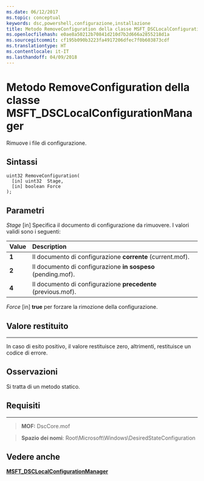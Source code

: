 ```yaml
---
ms.date: 06/12/2017
ms.topic: conceptual
keywords: dsc,powershell,configurazione,installazione
title: Metodo RemoveConfiguration della classe MSFT_DSCLocalConfigurationManager
ms.openlocfilehash: e0ae8a50212b70841d210d7b2d666a2855218d1a
ms.sourcegitcommit: cf195b090b3223fa4917206dfec7f0b603873cdf
ms.translationtype: HT
ms.contentlocale: it-IT
ms.lasthandoff: 04/09/2018
---
```

# <a name="removeconfiguration-method-of-the-msftdsclocalconfigurationmanager-class"></a>Metodo RemoveConfiguration della classe MSFT_DSCLocalConfigurationManager

Rimuove i file di configurazione.

<a name="syntax"></a>Sintassi
------

```mof
uint32 RemoveConfiguration(
  [in] uint32  Stage,
  [in] boolean Force
);
```

<a name="parameters"></a>Parametri
----------

*Stage* \[in\] Specifica il documento di configurazione da rimuovere. I valori validi sono i seguenti:

|Value |Description |
|:--- |:---|
|**1** | Il documento di configurazione **corrente** (current.mof). |
|**2** | Il documento di configurazione **in sospeso** (pending.mof).  |
|**4** | Il documento di configurazione **precedente** (previous.mof). |

*Force* \[in\] **true** per forzare la rimozione della configurazione.

## <a name="return-value"></a>Valore restituito
------------

In caso di esito positivo, il valore restituisce zero, altrimenti, restituisce un codice di errore.

## <a name="remarks"></a>Osservazioni

Si tratta di un metodo statico.

## <a name="requirements"></a>Requisiti
------------
>**MOF:** DscCore.mof

>**Spazio dei nomi**: Root\Microsoft\Windows\DesiredStateConfiguration


## <a name="see-also"></a>Vedere anche


[**MSFT_DSCLocalConfigurationManager**](msft-dsclocalconfigurationmanager.md)